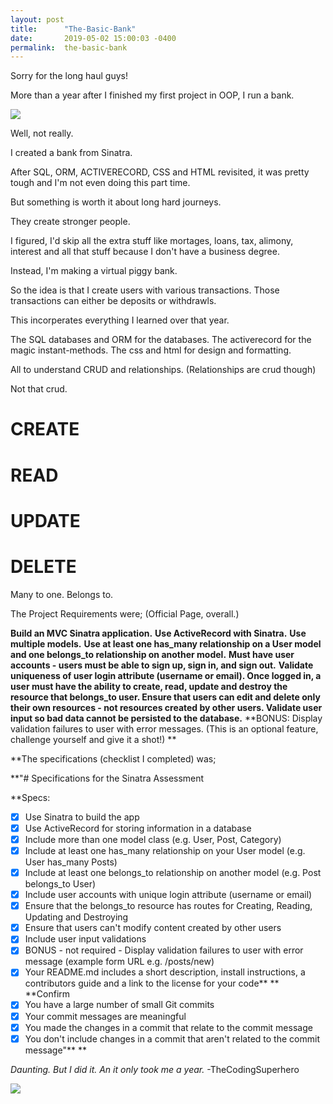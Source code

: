 ```yaml
---
layout: post
title:      "The-Basic-Bank"
date:       2019-05-02 15:00:03 -0400
permalink:  the-basic-bank
---
```


Sorry for the long haul guys!

More than a year after I finished my first project in OOP, I run a bank.

![](https://encrypted-tbn0.gstatic.com/images?q=tbn:ANd9GcSug_F33rDr62skhMBBSwcPB0H56QO6ViXJ8QYmrkhLexoEDYfq)

Well, not really.

I created a bank from Sinatra.

After SQL, ORM, ACTIVERECORD, CSS and HTML revisited, it was pretty tough and I'm not even doing this part time.

But something is worth it about long hard journeys.

They create stronger people.

I figured, I'd skip all the extra stuff like mortages, loans, tax, alimony, interest and all that stuff because I don't have a business degree.

Instead, I'm making a virtual piggy bank.

So the idea is that I create users with various transactions. Those transactions can either be deposits or withdrawls. 

This incorperates everything I learned over that year.

The SQL databases and ORM for the databases.
The activerecord for the magic instant-methods.
The css and html for design and formatting.

All to understand CRUD and relationships. (Relationships are crud though)

Not that crud.
# 
# CREATE
# READ
# UPDATE
# DELETE
 
Many to one. Belongs to.


The Project Requirements were; (Official Page, overall.)

**Build an MVC Sinatra application.**
**Use ActiveRecord with Sinatra.**
**Use multiple models.**
**Use at least one has_many relationship on a User model and one belongs_to relationship on another model.**
**Must have user accounts - users must be able to sign up, sign in, and sign out.**
**Validate uniqueness of user login attribute (username or email).
Once logged in, a user must have the ability to create, read, update and destroy the resource that belongs_to user.
Ensure that users can edit and delete only their own resources - not resources created by other users.
Validate user input so bad data cannot be persisted to the database.**
**BONUS: Display validation failures to user with error messages. (This is an optional feature, challenge yourself and give it a shot!)
**


**The specifications (checklist I completed) was;

**"# Specifications for the Sinatra Assessment

**Specs:
- [x] Use Sinatra to build the app
- [X] Use ActiveRecord for storing information in a database
- [X] Include more than one model class (e.g. User, Post, Category)
- [X] Include at least one has_many relationship on your User model (e.g. User has_many Posts)
- [X] Include at least one belongs_to relationship on another model (e.g. Post belongs_to User)
- [X] Include user accounts with unique login attribute (username or email)
- [X] Ensure that the belongs_to resource has routes for Creating, Reading, Updating and Destroying
- [X] Ensure that users can't modify content created by other users
- [X] Include user input validations
- [X] BONUS - not required - Display validation failures to user with error message (example form URL e.g. /posts/new)
- [X] Your README.md includes a short description, install instructions, a contributors guide and a link to the license for your code**
**
**Confirm
- [X] You have a large number of small Git commits
- [X] Your commit messages are meaningful
- [X] You made the changes in a commit that relate to the commit message
- [X] You don't include changes in a commit that aren't related to the commit message"**
**

*Daunting. But I did it. An it only took me a year.*
-TheCodingSuperhero

![](https://media1.giphy.com/media/8vQXZ7P6D9QCOmHDD0/giphy.gif)


